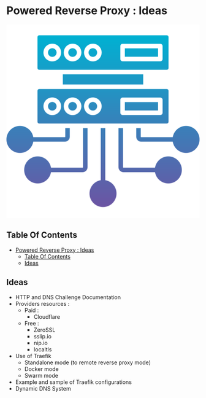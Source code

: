 # Powered Reverse Proxy : Ideas

![Icon](../icon.png)

## Table Of Contents

- [Powered Reverse Proxy : Ideas](#powered-reverse-proxy--ideas)
  - [Table Of Contents](#table-of-contents)
  - [Ideas](#ideas)

## Ideas

- HTTP and DNS Challenge Documentation
- Providers resources :
  - Paid :
    - Cloudflare
  - Free :
    - ZeroSSL
    - sslip.io
    - nip.io
    - localtls
- Use of Traefik
  - Standalone mode (to remote reverse proxy mode)
  - Docker mode
  - Swarm mode
- Example and sample of Traefik configurations
- Dynamic DNS System
